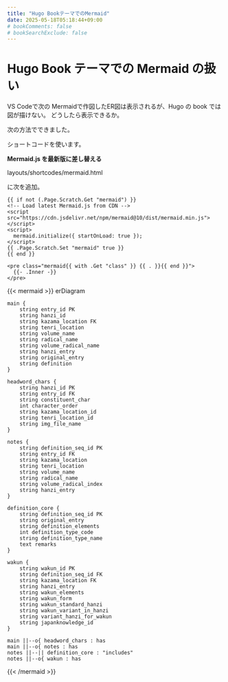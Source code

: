 ```yaml
---
title: "Hugo BookテーマでのMermaid"
date: 2025-05-18T05:18:44+09:00
# bookComments: false
# bookSearchExclude: false
---
```


# Hugo Book テーマでの Mermaid の扱い


VS Codeで次の Mermaidで作図したER図は表示されるが、Hugo の book では図が描けない。
どうしたら表示できるか。

次の方法でできました。

ショートコードを使います。

**Mermaid.js を最新版に差し替える**

layouts/shortcodes/mermaid.html

に次を追加。

```
{{ if not (.Page.Scratch.Get "mermaid") }}
<!-- Load latest Mermaid.js from CDN -->
<script src="https://cdn.jsdelivr.net/npm/mermaid@10/dist/mermaid.min.js"></script>
<script>
  mermaid.initialize({ startOnLoad: true });
</script>
{{ .Page.Scratch.Set "mermaid" true }}
{{ end }}

<pre class="mermaid{{ with .Get "class" }} {{ . }}{{ end }}">
  {{- .Inner -}}
</pre>
```



{{< mermaid >}}
erDiagram

    main {
        string entry_id PK
        string hanzi_id
        string kazama_location FK
        string tenri_location
        string volume_name
        string radical_name
        string volume_radical_name
        string hanzi_entry
        string original_entry
        string definition
    }

    headword_chars {
        string hanzi_id PK
        string entry_id FK
        string constituent_char
        int character_order
        string kazama_location_id
        string tenri_location_id
        string img_file_name
    }

    notes {
        string definition_seq_id PK
        string entry_id FK
        string kazama_location
        string tenri_location
        string volume_name
        string radical_name
        string volume_radical_index
        string hanzi_entry
    }

    definition_core {
        string definition_seq_id PK
        string original_entry
        string definition_elements
        int definition_type_code
        string definition_type_name
        text remarks
    }

    wakun {
        string wakun_id PK
        string definition_seq_id FK
        string kazama_location FK
        string hanzi_entry
        string wakun_elements
        string wakun_form
        string wakun_standard_hanzi
        string wakun_variant_in_hanzi
        string variant_hanzi_for_wakun
        string japanknowledge_id
    }

    main ||--o{ headword_chars : has
    main ||--o{ notes : has
    notes ||--|| definition_core : "includes"
    notes ||--o{ wakun : has
{{< /mermaid >}}
